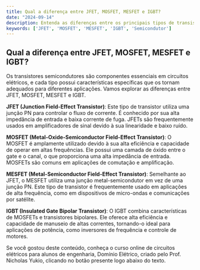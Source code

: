 ```yaml
---
title: Qual a diferença entre JFET, MOSFET, MESFET e IGBT?
date: "2024-09-14"
description: Entenda as diferenças entre os principais tipos de transistores semicondutores utilizados em circuitos elétricos.
keywords: ['JFET', 'MOSFET', 'MESFET', 'IGBT', 'Semicondutor']
---
```


## Qual a diferença entre JFET, MOSFET, MESFET e IGBT?

Os transistores semicondutores são componentes essenciais em circuitos elétricos, e cada tipo possui características específicas que os tornam adequados para diferentes aplicações. Vamos explorar as diferenças entre JFET, MOSFET, MESFET e IGBT.

**JFET (Junction Field-Effect Transistor)**: Este tipo de transistor utiliza uma junção PN para controlar o fluxo de corrente. É conhecido por sua alta impedância de entrada e baixa corrente de fuga. JFETs são frequentemente usados em amplificadores de sinal devido à sua linearidade e baixo ruído.

**MOSFET (Metal-Oxide-Semiconductor Field-Effect Transistor)**: O MOSFET é amplamente utilizado devido à sua alta eficiência e capacidade de operar em altas frequências. Ele possui uma camada de óxido entre o gate e o canal, o que proporciona uma alta impedância de entrada. MOSFETs são comuns em aplicações de comutação e amplificação.

**MESFET (Metal-Semiconductor Field-Effect Transistor)**: Semelhante ao JFET, o MESFET utiliza uma junção metal-semicondutor em vez de uma junção PN. Este tipo de transistor é frequentemente usado em aplicações de alta frequência, como em dispositivos de micro-ondas e comunicações por satélite.

**IGBT (Insulated Gate Bipolar Transistor)**: O IGBT combina características de MOSFETs e transistores bipolares. Ele oferece alta eficiência e capacidade de manuseio de altas correntes, tornando-o ideal para aplicações de potência, como inversores de frequência e controle de motores.

Se você gostou deste conteúdo, conheça o curso online de circuitos elétricos para alunos de engenharia, Domínio Elétrico, criado pelo Prof. Nicholas Yukio, clicando no botão presente logo abaixo do texto.